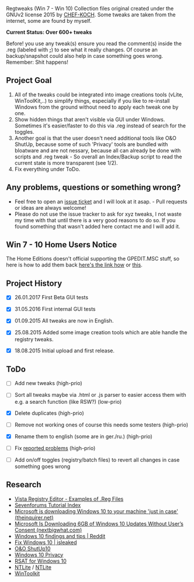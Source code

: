 Regtweaks (Win 7 - Win 10) Collection files original created under the GNUv2 license 2015 by [CHEF-KOCH](https://github.com/CHEF-KOCH). Some tweaks are taken from the internet, some are found by myself.


**Current Status: Over 600+ tweaks**


Before! you use any tweak(s) ensure you read the comment(s) inside the .reg (labeled with **;**) to see what it really changes. Of course an backup/snapshot could also help in case something goes wrong. Remember: Shit happens!



Project Goal
------------

1. All of the tweaks could be integrated into image creations tools (vLite, WinToolKit,..) to simplify things, especially if you like to re-install Windows from the ground without need to apply each tweak one by one.
2. Show hidden things that aren't visible via GUI under Windows. Sometimes it's easier/faster to do this via .reg instead of search for the toggles.
3. Another goal is that the user doesn't need additional tools like O&O ShutUp, because some of such 'Privacy' tools are bundled with bloatware and are not nessary, because all can already be done with scripts and .reg tweak - So overall an Index/Backup script to read the current state is more transparent (see 1/2).
4. Fix everything under ToDo.



Any problems, questions or something wrong?
------------

* Feel free to open an [issue ticket](https://github.com/CHEF-KOCH/regtweaks/issues) and I will look at it asap. - Pull requests or ideas are always welcome!
* Please do not use the issue tracker to ask for xyz tweaks, I not waste my time with that until there is a very good reasons to do so. If you found something that wasn't added here contact me and I will add it.



Win 7 - 10 Home Users Notice
------------

The Home Editions doesn't official supporting the GPEDIT.MSC stuff, so here is how to add them back [here's the link how](http://drudger.deviantart.com/art/Add-GPEDIT-msc-215792914) or [this](http://www.askvg.com/how-to-enable-group-policy-editor-gpedit-msc-in-windows-7-home-premium-home-basic-and-starter-editions/).



Project History
------------

- [x] 26.01.2017    First Beta GUI tests
- [x] 31.05.2016    First internal GUI tests 
- [x] 01.09.2015	All tweaks are now in English.
- [x] 25.08.2015	Added some image creation tools which are able handle the registry tweaks.
- [x] 18.08.2015	Initial upload and first release.



ToDo
------------

- [ ] Add new tweaks (high-prio)
- [ ] Sort all tweaks maybe via .html or .js parser to easier access them with e.g. a search function (like RSW?) (low-prio)
- [x] Delete duplicates (high-prio)
- [ ] Remove not working ones of course this needs some testers (high-prio)
- [x] Rename them to english (some are in ger./ru.) (high-prio)
- [ ] Fix [reported problems](https://github.com/CHEF-KOCH/regtweaks/issues) (high-prio)
- [ ] Add on/off toggles (registry/batch files) to revert all changes in case something goes wrong


Research
------------

* [Vista Registry Editor - Examples of .Reg Files](http://www.computerperformance.co.uk/vista/vista_registry_tweaks.htm)
* [Sevenforums Tutorial Index](http://www.sevenforums.com/tutorials/257-windows-7-tutorial-index.html)
* [Microsoft is downloading Windows 10 to your machine 'just in case' (theinquirer.net)](http://www.theinquirer.net/inquirer/news/2425381/microsoft-is-downloading-windows-10-to-your-machine-just-in-case)
* [Microsoft Is Downloading 6GB of Windows 10 Updates Without User’s Consent (nextbigwhat.com)](http://www.nextbigwhat.com/microsoft-is-downloading-6gb-of-windows-10-updates-without-users-consent-297/)
* [Windows 10 findings and tips | Reddit](https://www.reddit.com/r/Windows10/comments/3f48kd/windows_10_tips_and_tricks/)
* [Fix Windows 10 | isleaked](https://fix10.isleaked.com/)
* [O&O ShutUp10](http://www.oo-software.com/en/shutup10)
* [Windows 10 Privacy](http://www.winprivacy.de/english-home/)
* [RSAT for Windows 10](https://www.microsoft.com/en-us/download/details.aspx?id=45520)
* [NTLite](https://www.ntlite.com) / [NTLite](https://www.ntlite.com/)
* [WinToolkit](https://www.Wincert.net)

